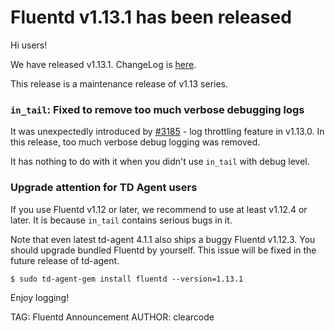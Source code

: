 # Fluentd v1.13.1 has been released

Hi users!

We have released v1.13.1. ChangeLog is [here](https://github.com/fluent/fluentd/blob/master/CHANGELOG.md#v1131).

This release is a maintenance release of v1.13 series.

### `in_tail`: Fixed to remove too much verbose debugging logs

It was unexpectedly introduced by [#3185](https://github.com/fluent/fluentd/pull/3185) - log throttling feature in v1.13.0.
In this release, too much verbose debug logging was removed.

It has nothing to do with it when you didn't use `in_tail` with debug level.

### Upgrade attention for TD Agent users

If you use Fluentd v1.12 or later, we recommend to use at least v1.12.4 or later.
It is because `in_tail` contains serious bugs in it.

Note that even latest td-agent 4.1.1 also ships a buggy Fluentd v1.12.3.
You should upgrade bundled Fluentd by yourself.
This issue will be fixed in the future release of td-agent.

```
$ sudo td-agent-gem install fluentd --version=1.13.1
```

Enjoy logging!

TAG: Fluentd Announcement
AUTHOR: clearcode
